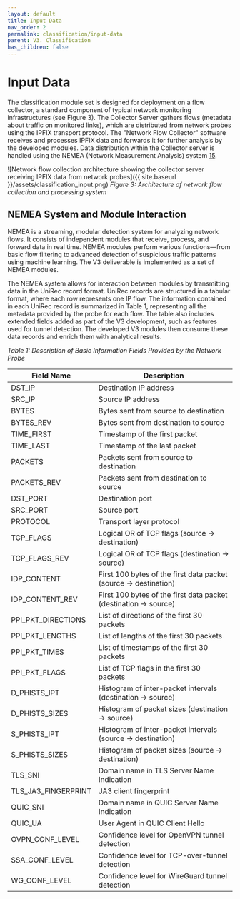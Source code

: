 ```yaml
---
layout: default
title: Input Data
nav_order: 2
permalink: classification/input-data
parent: V3. Classification
has_children: false
---
```


# Input Data

The classification module set is designed for deployment on a flow collector, a standard component of typical network monitoring infrastructures (see Figure 3). The Collector Server gathers flows (metadata about traffic on monitored links), which are distributed from network probes using the IPFIX transport protocol. The "Network Flow Collector" software receives and processes IPFIX data and forwards it for further analysis by the developed modules. Data distribution within the Collector server is handled using the NEMEA (Network Measurement Analysis) system <a href="/clasification#ref15">15</a>.

![Network flow collection architecture showing the collector server receiving IPFIX data from network probes]({{ site.baseurl }}/assets/classification_input.png)
*Figure 3: Architecture of network flow collection and processing system*

## NEMEA System and Module Interaction

NEMEA is a streaming, modular detection system for analyzing network flows. It consists of independent modules that receive, process, and forward data in real time. NEMEA modules perform various functions—from basic flow filtering to advanced detection of suspicious traffic patterns using machine learning. The V3 deliverable is implemented as a set of NEMEA modules.

The NEMEA system allows for interaction between modules by transmitting data in the UniRec record format. UniRec records are structured in a tabular format, where each row represents one IP flow. The information contained in each UniRec record is summarized in Table 1, representing all the metadata provided by the probe for each flow. The table also includes extended fields added as part of the V3 development, such as features used for tunnel detection. The developed V3 modules then consume these data records and enrich them with analytical results.

*Table 1: Description of Basic Information Fields Provided by the Network Probe*

| Field Name           | Description                                                                 |
|----------------------|-----------------------------------------------------------------------------|
| DST_IP               | Destination IP address                                                      |
| SRC_IP               | Source IP address                                                           |
| BYTES                | Bytes sent from source to destination                                       |
| BYTES_REV            | Bytes sent from destination to source                                       |
| TIME_FIRST           | Timestamp of the first packet                                               |
| TIME_LAST            | Timestamp of the last packet                                                |
| PACKETS              | Packets sent from source to destination                                     |
| PACKETS_REV          | Packets sent from destination to source                                     |
| DST_PORT             | Destination port                                                            |
| SRC_PORT             | Source port                                                                 |
| PROTOCOL             | Transport layer protocol                                                    |
| TCP_FLAGS            | Logical OR of TCP flags (source → destination)                              |
| TCP_FLAGS_REV        | Logical OR of TCP flags (destination → source)                              |
| IDP_CONTENT          | First 100 bytes of the first data packet (source → destination)             |
| IDP_CONTENT_REV      | First 100 bytes of the first data packet (destination → source)             |
| PPI_PKT_DIRECTIONS   | List of directions of the first 30 packets                                  |
| PPI_PKT_LENGTHS      | List of lengths of the first 30 packets                                     |
| PPI_PKT_TIMES        | List of timestamps of the first 30 packets                                  |
| PPI_PKT_FLAGS        | List of TCP flags in the first 30 packets                                   |
| D_PHISTS_IPT         | Histogram of inter-packet intervals (destination → source)                  |
| D_PHISTS_SIZES       | Histogram of packet sizes (destination → source)                            |
| S_PHISTS_IPT         | Histogram of inter-packet intervals (source → destination)                  |
| S_PHISTS_SIZES       | Histogram of packet sizes (source → destination)                            |
| TLS_SNI              | Domain name in TLS Server Name Indication                                   |
| TLS_JA3_FINGERPRINT  | JA3 client fingerprint                                                      |
| QUIC_SNI             | Domain name in QUIC Server Name Indication                                  |
| QUIC_UA              | User Agent in QUIC Client Hello                                             |
| OVPN_CONF_LEVEL      | Confidence level for OpenVPN tunnel detection                               |
| SSA_CONF_LEVEL       | Confidence level for TCP-over-tunnel detection                              |
| WG_CONF_LEVEL        | Confidence level for WireGuard tunnel detection                             |